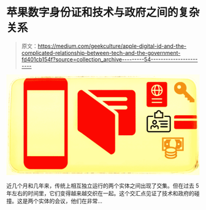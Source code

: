 # 苹果数字身份证和技术与政府之间的复杂关系

> 原文：<https://medium.com/geekculture/apple-digital-id-and-the-complicated-relationship-between-tech-and-the-government-fd401cb154f?source=collection_archive---------54----------------------->

![](img/cc63b03e4986fab5ec4b54977cb6bcfd.png)

近几个月和几年来，传统上相互独立运行的两个实体之间出现了交集。但在过去 5 年左右的时间里，它们变得越来越交织在一起。这个交汇点见证了技术和政府的碰撞。这是两个实体的会议，他们在非常…